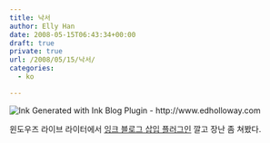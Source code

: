 ```yaml
---
title: 낙서
author: Elly Han
date: 2008-05-15T06:43:34+00:00
draft: true
private: true
url: /2008/05/15/낙서/
categories:
  - ko

---
```

<div class="wlWriterSmartContent" id="scid:31C7882A-CF45-4fcc-A614-7A5A52E598FF:58db613a-ab73-4dff-957d-cec1af62730d" style="float:none;margin:0;padding:0;">
  <p>
    <img src="https://i0.wp.com/ellyhan.cafe24.com/wp-content/uploads/2008/05/xcreggkt9l.png?w=739" title="Ink Generated with Ink Blog Plugin - http://www.edholloway.com" data-recalc-dims="1" />
  </p></p>
</div>

윈도우즈 라이브 라이터에서 [잉크 블로그 삽입 플러그인][1] 깔고 장난 좀 쳐봤다.

 [1]: http://gallery.live.com/liveItemDetail.aspx?li=80ddd0aa-585c-4191-b7a5-dbfb2341d284&bt=9&pl=8